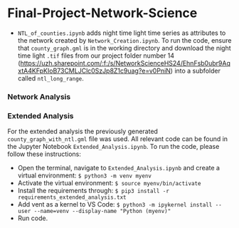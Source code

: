 # Final-Project-Network-Science

- `NTL_of_counties.ipynb` adds night time light time series as attributes to the network created by `Network_Creation.ipynb`. To run the code, ensure that `county_graph.gml` is in the working directory and download the night time light `.tif` files from our project folder number 14 (https://uzh.sharepoint.com/:f:/s/NetworkScienceHS24/EhnFsb0ubr9AqxtA4KFpKIoB73CMLJClc0SzJp8Z1c9uag?e=v0PniN) into a subfolder called `ntl_long_range`.


### Network Analysis


### Extended Analysis
For the extended analysis the previously generated `county_graph_with_ntl.gml` file was used. All relevant code can be found in the Jupyter Notebook `Extended_Analysis.ipynb`. To run the code, please follow these instructions: 
  - Open the terminal, navigate to `Extended_Analysis.ipynb` and create a virtual environment: `$ python3 -m venv myenv`
  - Activate the virtual environment: `$ source myenv/bin/activate`
  - Install the requirements through: `$ pip3 install -r requirements_extended_analysis.txt`
  - Add vent as a kernel to VS Code: `$ python3 -m ipykernel install --user --name=venv --display-name "Python (myenv)"`
  - Run code.
